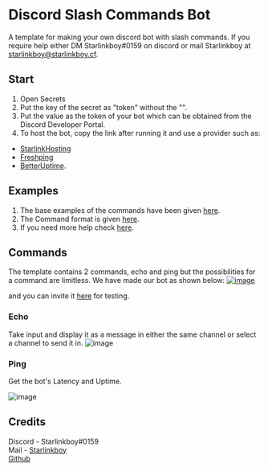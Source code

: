 # Discord Slash Commands Bot
A template for making your own discord bot with slash commands. If you require help either DM Starlinkboy#0159 on discord or mail Starlinkboy at starlinkboy@starlinkboy.cf.

## Start
1. Open Secrets
2. Put the key of the secret as "token" without the "".
3. Put the value as the token of your bot which can be obtained from the Discord Developer Portal.
4. To host the bot, copy the link after running it and use a provider such as:
 - [StarlinkHosting](https://starlinkhosting.starlinkboy.repl.co)
 - [Freshping](https://freshping.io)
 - [BetterUptime](https://betteruptime.com).


## Examples
1. The base examples of the commands have been given [here](./Commands).
2. The Command format is given [here](./Examples).
3. If you need more help check [here](discordjs.guide/slash-commands/response-methods.html).

## Commands
The template contains 2 commands, echo and ping but the possibilities for a command are limitless. We have made our bot as shown below: [![image](https://user-images.githubusercontent.com/89333014/217275909-bfc88302-9f37-4c86-b3bb-c06a6a8c0c7f.png)](https://discord.com/api/oauth2/authorize?client_id=1072525288635891754&permissions=2147486720&scope=bot%20applications.commands)

and you can invite it [here](https://discord.com/api/oauth2/authorize?client_id=1072525288635891754&permissions=2147486720&scope=bot%20applications.commands) for testing.

### Echo
Take input and display it as a message in either the same channel or select a channel to send it in. 
![image](https://user-images.githubusercontent.com/89333014/217276748-5dc0b018-7943-49bf-bd41-034b097b513b.png)

### Ping
Get the bot's Latency and Uptime.

![image](https://user-images.githubusercontent.com/89333014/217277166-41740e5e-dd5f-4224-a549-54cd14d473a7.png)

## Credits
Discord - Starlinkboy#0159<br>
Mail - [Starlinkboy](starlinkboy@starlinkboy.cf)<br>
[Github](https://github.com/Starlinkboy)
